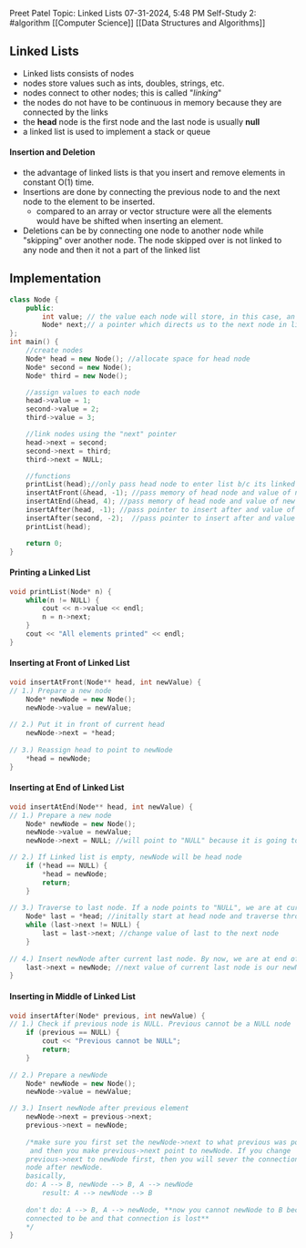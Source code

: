 Preet Patel
Topic: Linked Lists
07-31-2024, 5:48 PM
Self-Study 2:
#algorithm 
[[Computer Science]]
[[Data Structures and Algorithms]]

## Linked Lists
- Linked lists consists of nodes
- nodes store values such as ints, doubles, strings, etc.
- nodes connect to other nodes; this is called "*linking*"
- the nodes do not have to be continuous in memory because they are connected by the links
- the **head** node is the first node and the last node is usually **null**
- a linked list is used to implement a stack or queue

#### Insertion and Deletion
- the advantage of linked lists is that you insert and remove elements in constant O(1) time.
- Insertions are done by connecting the previous node to and the next node to the element to be inserted.
	- compared to an array or vector structure were all the elements would have be shifted when inserting an element.
- Deletions can be by connecting one node to another node while "skipping" over another node. The node skipped over is not linked to any node and then it not a part of the linked list

## Implementation
``` c++
class Node {
	public:
		int value; // the value each node will store, in this case, an integer
		Node* next;// a pointer which directs us to the next node in list
};
int main() {
	//create nodes
	Node* head = new Node(); //allocate space for head node
	Node* second = new Node();
	Node* third = new Node();

	//assign values to each node
	head->value = 1;
	second->value = 2;
	third->value = 3;

	//link nodes using the "next" pointer
	head->next = second;
	second->next = third;
	third->next = NULL;

	//functions
	printList(head);//only pass head node to enter list b/c its linked to others
	insertAtFront(&head, -1); //pass memory of head node and value of new node
	insertAtEnd(&head, 4); //pass memory of head node and value of new node
	insertAfter(head, -1); //pass pointer to insert after and value of new node
	insertAfter(second, -2);  //pass pointer to insert after and value of new node
	printList(head); 

	return 0;
}
```

#### Printing a Linked List
``` c++
void printList(Node* n) {
	while(n != NULL) {
		cout << n->value << endl;
		n = n->next;
	}
	cout << "All elements printed" << endl;
}
```
#### Inserting at Front of Linked List
``` c++
void insertAtFront(Node** head, int newValue) {
// 1.) Prepare a new node
	Node* newNode = new Node();
	newNode->value = newValue; 
	
// 2.) Put it in front of current head
	newNode->next = *head;
	
// 3.) Reassign head to point to newNode
	*head = newNode;
}
```
#### Inserting at End of Linked List
``` c++
void insertAtEnd(Node** head, int newValue) {
// 1.) Prepare a new node
	Node* newNode = new Node();
	newNode->value = newValue;
	newNode->next = NULL; //will point to "NULL" because it is going to be last node

// 2.) If Linked list is empty, newNode will be head node
	if (*head == NULL) {
		*head = newNode;
		return;
	}
	
// 3.) Traverse to last node. If a node points to "NULL", we are at current last node
	Node* last = *head; //initally start at head node and traverse through list
	while (last->next != NULL) {
		last = last->next; //change value of last to the next node
	}
	
// 4.) Insert newNode after current last node. By now, we are at end of linked list
	last->next = newNode; //next value of current last node is our newNode
}
```
#### Inserting in Middle of Linked List
``` c++
void insertAfter(Node* previous, int newValue) {
// 1.) Check if previous node is NULL. Previous cannot be a NULL node
	if (previous == NULL) {
		cout << "Previous cannot be NULL";
		return;
	}
	
// 2.) Prepare a newNode
	Node* newNode = new Node();
	newNode->value = newValue;

// 3.) Insert newNode after previous element
	newNode->next = previous->next; 
	previous->next = newNode;
	
	/*make sure you first set the newNode->next to what previous was pointing to   
	 and then you make previous->next point to newNode. If you change 
	previous->next to newNode first, then you will sever the connection to the
	node after newNode. 
	basically,
	do: A --> B, newNode --> B, A --> newNode
		result: A --> newNode --> B
	
	don't do: A --> B, A --> newNode, **now you cannot newNode to B because only A was 
	connected to be and that connection is lost**
	*/ 
}
```
